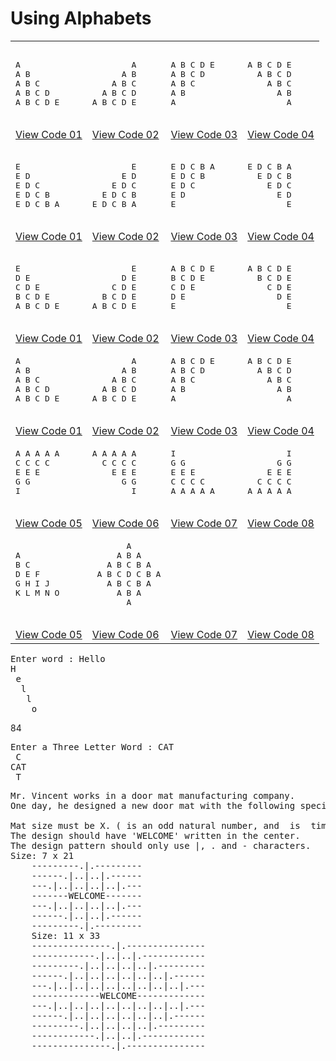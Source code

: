 # Using Alphabets
<table>
  <tbody>
    <tr>
      <td><pre><!-- 21 -->
A
A B 
A B C 
A B C D 
A B C D E 
      </pre></td>
      <td><pre><!-- 21 -->
        A
      A B 
    A B C 
  A B C D 
A B C D E 
      </pre></td>
      <td><pre><!-- 21 -->
A B C D E 
A B C D
A B C 
A B
A
      </pre></td>
      <td><pre><!-- 21 -->
A B C D E 
  A B C D
    A B C 
      A B
        A
      </pre></td>
    </tr>
    <tr>
      <td ><a href="Alphabets/01/">View Code 01</a></td>
      <td ><a href="Alphabets/02/">View Code 02</a></td>
      <td ><a href="Alphabets/03/">View Code 03</a></td>
      <td ><a href="Alphabets/04/">View Code 04</a></td>
    </tr>
    <tr>
      <td><pre><!-- 23 -->
E
E D
E D C
E D C B
E D C B A
      </pre></td>
      <td><pre><!-- 23 -->
        E
      E D
    E D C
  E D C B
E D C B A
      </pre></td>
      <td><pre><!-- 23 -->
E D C B A
E D C B
E D C
E D
E
      </pre></td>
      <td><pre><!-- 23 -->
E D C B A
  E D C B
    E D C
      E D
        E
      </pre></td>
    </tr>
    <tr>
      <td ><a href="Alphabets/01/">View Code 01</a></td>
      <td ><a href="Alphabets/02/">View Code 02</a></td>
      <td ><a href="Alphabets/03/">View Code 03</a></td>
      <td ><a href="Alphabets/04/">View Code 04</a></td>
    </tr>
    <tr>
      <td><pre><!-- 21 -->
E
D E
C D E
B C D E
A B C D E
      </pre></td>
      <td><pre><!-- 21 -->
        E
      D E
    C D E
  B C D E
A B C D E
      </pre></td>
      <td><pre><!-- 21 -->
A B C D E
B C D E
C D E
D E
E
      </pre></td>
      <td><pre><!-- 21 -->
A B C D E
  B C D E
    C D E
      D E
        E
      </pre></td>
    </tr>
    <tr>
      <td ><a href="Alphabets/01/">View Code 01</a></td>
      <td ><a href="Alphabets/02/">View Code 02</a></td>
      <td ><a href="Alphabets/03/">View Code 03</a></td>
      <td ><a href="Alphabets/04/">View Code 04</a></td>
    </tr>
    <tr>
      <td><pre>
A
A B
A B C
A B C D
A B C D E
      </pre></td>
      <td><pre>
        A
      A B
    A B C
  A B C D
A B C D E
      </pre></td>
      <td><pre>
A B C D E
A B C D
A B C
A B
A
      </pre></td>
      <td><pre>
A B C D E
  A B C D
    A B C
      A B
        A
      </pre></td>
    </tr>
    <tr>
      <td><a href="Alphabets/01/">View Code 01</a></td>
      <td><a href="Alphabets/02/">View Code 02</a></td>
      <td><a href="Alphabets/03/">View Code 03</a></td>
      <td><a href="Alphabets/04/">View Code 04</a></td>
    </tr>
    <tr>
  <td><pre>
A A A A A
C C C C
E E E
G G
I
  </pre></td>
  <td><pre>
A A A A A
  C C C C
    E E E
      G G
        I
  </pre></td>
  <td><pre>
I
G G
E E E
C C C C
A A A A A
  </pre></td>
  <td><pre>
        I
      G G
    E E E
  C C C C
A A A A A
  </pre></td>
</tr>
<tr>
  <td><a href="Alphabets/05/">View Code 05</a></td>
  <td><a href="Alphabets/06/">View Code 06</a></td>
  <td><a href="Alphabets/07/">View Code 07</a></td>
  <td><a href="Alphabets/08/">View Code 08</a></td>
</tr>
  <tr>
  <td><pre>
A 
B C 
D E F 
G H I J
K L M N O
  </pre></td>
  <td><pre>
       A
     A B A
   A B C B A
 A B C D C B A
   A B C B A
     A B A
       A 
  </pre></td>
  <td><pre>
  </pre></td>
  <td><pre>
  </pre></td>
</tr>
<tr>
  <td><a href="Alphabets/05/">View Code 05</a></td>
  <td><a href="Alphabets/06/">View Code 06</a></td>
  <td><a href="Alphabets/07/">View Code 07</a></td>
  <td><a href="Alphabets/08/">View Code 08</a></td>
</tr>
  </tbody>
</table>


<pre>
Enter word : Hello
H
 e
  l
   l
    o
</pre>

84
<pre>
Enter a Three Letter Word : CAT 
 C
CAT
 T
</pre>

<pre>
Mr. Vincent works in a door mat manufacturing company. 
One day, he designed a new door mat with the following specifications:

Mat size must be X. ( is an odd natural number, and  is  times .)
The design should have 'WELCOME' written in the center.
The design pattern should only use |, . and - characters.
Size: 7 x 21 
    ---------.|.---------
    ------.|..|..|.------
    ---.|..|..|..|..|.---
    -------WELCOME-------
    ---.|..|..|..|..|.---
    ------.|..|..|.------
    ---------.|.---------
    Size: 11 x 33
    ---------------.|.---------------
    ------------.|..|..|.------------
    ---------.|..|..|..|..|.---------
    ------.|..|..|..|..|..|..|.------
    ---.|..|..|..|..|..|..|..|..|.---
    -------------WELCOME-------------
    ---.|..|..|..|..|..|..|..|..|.---
    ------.|..|..|..|..|..|..|.------
    ---------.|..|..|..|..|.---------
    ------------.|..|..|.------------
    ---------------.|.---------------
</pre>